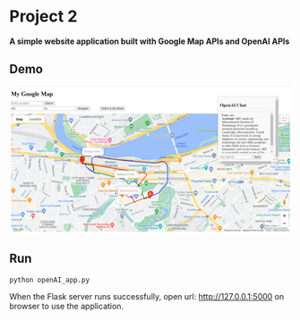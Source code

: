 # Project 2
**A simple website application built with Google Map APIs and OpenAI APIs**

## Demo
![Demo](./demo.jpg)

## Run
```
python openAI_app.py
```
When the Flask server runs successfully, open url: http://127.0.0.1:5000 on browser to use the application.

